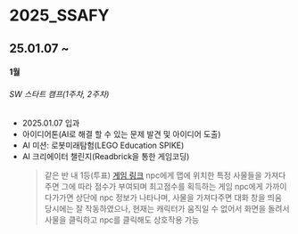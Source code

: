# 2025_SSAFY

## 25.01.07  ~

#### 1월
###### SW 스타트 캠프(1주차, 2주차)
###
- 2025.01.07 입과
- 아이디어톤(AI로 해결 할 수 있는 문제 발견 및 아이디어 도출)
- AI 미션: 로봇미래탐험(LEGO Education SPIKE)
- AI 크리에이터 챌린지(Readbrick을 통한 게임코딩)
  > 같은 반 내 1등(투표)
  > [게임 링크](https://redbrick.land/detail-play?pid=59de7173-6b1a-43d3-9024-0d439dc004fa)
  > npc에게 맵에 위치한 특정 사물들을 가져다주면 그에 따라 점수가 부여되며 최고점수를 획득하는 게임
  > npc에게 가까이 다가가면 상단에 npc 정보가 나타나며, 사물을 가져다주면 대화 창을 띄움
  > 당시에는 잘 작동하였으나, 현재는 캐릭터가 움직일 수 없어서 화면을 돌려서 사물을 클릭하고 npc를 클릭해도 상호작용 가능
